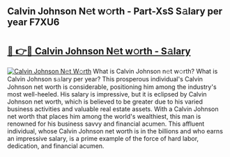 ## Calvin Johnson N𝚎t w𝚘rth - Part-XsS S𝚊lary per year F7XU6

# <h2><a href="http://gc3cl9y.nevu.top/?p=Calvin+Johnson">🔗 👉🔴 Calvin Johnson N𝚎t w𝚘rth - S𝚊lary</a></h2>

[![Calvin Johnson N𝚎t W𝚘rth](https://i.imgur.com/Oavwk0R.jpeg)](http://gc3cl9y.nevu.top/?p=Calvin+Johnson)
What is Calvin Johnson n𝚎t w𝚘rth? What is Calvin Johnson s𝚊lary per year?
This prosperous individual's Calvin Johnson net worth is considerable, positioning him among the industry's most well-heeled. His salary is impressive, but it is eclipsed by Calvin Johnson net worth, which is believed to be greater due to his varied business activities and valuable real estate assets. With a Calvin Johnson net worth that places him among the world's wealthiest, this man is renowned for his business savvy and financial acumen. This affluent individual, whose Calvin Johnson net worth is in the billions and who earns an impressive salary, is a prime example of the force of hard labor, dedication, and financial acumen.
